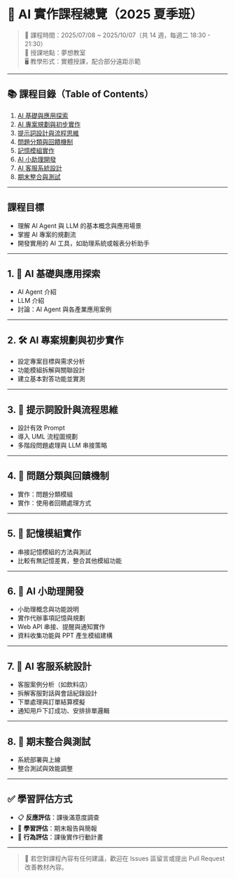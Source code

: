 # 🚀 AI 實作課程總覽（2025 夏季班）

> 📆 課程時間：2025/07/08 ~ 2025/10/07（共 14 週，每週二 18:30 - 21:30）  
> 📍 授課地點：夢想教室  
> 🖥️ 教學形式：實體授課，配合部分遠距示範  

---

## 📚 課程目錄（Table of Contents）

1. [AI 基礎與應用探索](#1-ai-基礎與應用探索)
2. [AI 專案規劃與初步實作](#2-ai-專案規劃與初步實作)
3. [提示詞設計與流程思維](#3-提示詞設計與流程思維)
4. [問題分類與回饋機制](#4-問題分類與回饋機制)
5. [記憶模組實作](#5-記憶模組實作)
6. [AI 小助理開發](#6-ai-小助理開發)
7. [AI 客服系統設計](#7-ai-客服系統設計)
8. [期末整合與測試](#8-期末整合與測試)


---
## 課程目標
- 理解 AI Agent 與 LLM 的基本概念與應用場景
- 掌握 AI 專案的規劃流
- 開發實用的 AI 工具，如助理系統或報表分析助手


---

## 1. 🧠 AI 基礎與應用探索

- AI Agent 介紹  
- LLM 介紹  
- 討論：AI Agent 與各產業應用案例  

---

## 2. 🛠️ AI 專案規劃與初步實作

- 設定專案目標與需求分析  
- 功能模組拆解與關聯設計  
- 建立基本對答功能並實測  

---

## 3. 🧾 提示詞設計與流程思維

- 設計有效 Prompt  
- 導入 UML 流程圖規劃  
- 多階段問題處理與 LLM 串接策略  

---

## 4. 🧩 問題分類與回饋機制

- 實作：問題分類模組  
- 實作：使用者回饋處理方式  

---

## 5. 🧠 記憶模組實作

- 串接記憶模組的方法與測試  
- 比較有無記憶差異，整合其他模組功能  

---

## 6. 🤖 AI 小助理開發

- 小助理概念與功能說明  
- 實作代辦事項記憶與規劃  
- Web API 串接、提醒與通知實作  
- 資料收集功能與 PPT 產生模組建構  

---

## 7. 💬 AI 客服系統設計

- 客服案例分析（如飲料店）  
- 拆解客服對話與會話紀錄設計  
- 下單處理與訂單結算模擬  
- 通知用戶下訂成功、安排排單邏輯  

---

## 8. 🧪 期末整合與測試

- 系統部署與上線  
- 整合測試與效能調整  

---

## ✅ 學習評估方式

- 📋 **反應評估**：課後滿意度調查  
- 📝 **學習評估**：期末報告與簡報  
- 🧭 **行為評估**：課後實作行動計畫  

---

> 📢 若您對課程內容有任何建議，歡迎在 Issues 區留言或提出 Pull Request 改善教材內容。
